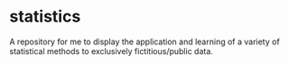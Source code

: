 # statistics

A repository for me to display the application and learning of a variety of statistical methods to exclusively fictitious/public data.
